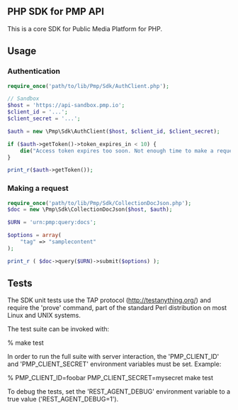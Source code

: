 ## PHP SDK for PMP API

This is a core SDK for Public Media Platform for PHP.

## Usage

### Authentication

```php
require_once('path/to/lib/Pmp/Sdk/AuthClient.php');

// Sandbox
$host = 'https://api-sandbox.pmp.io';
$client_id = '...';
$client_secret = '...';

$auth = new \Pmp\Sdk\AuthClient($host, $client_id, $client_secret);

if ($auth->getToken()->token_expires_in < 10) {
    die("Access token expires too soon. Not enough time to make a request. Mayday, mayday");
}

print_r($auth->getToken());
```

### Making a request

```php
require_once('path/to/lib/Pmp/Sdk/CollectionDocJson.php');
$doc = new \Pmp\Sdk\CollectionDocJson($host, $auth);

$URN = 'urn:pmp:query:docs';

$options = array(
    "tag" => "samplecontent"
);

print_r ( $doc->query($URN)->submit($options) );
```

## Tests

The SDK unit tests use the TAP protocol (http://testanything.org/) and
require the 'prove' command, part of the standard Perl distribution
on most Linux and UNIX systems.

The test suite can be invoked with:

 % make test

In order to run the full suite with server interaction, the
'PMP_CLIENT_ID' and 'PMP_CLIENT_SECRET' environment variables must be set.
Example:

 % PMP_CLIENT_ID=foobar PMP_CLIENT_SECRET=mysecret make test

To debug the tests, set the 'REST_AGENT_DEBUG' environment variable to
a true value ('REST_AGENT_DEBUG=1').

